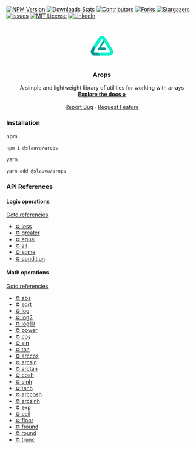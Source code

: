 [![NPM Version][npm-image]][npm-url]
[![Downloads Stats][npm-downloads]][npm-url]
[![Contributors][contributors-shield]][contributors-url]
[![Forks][forks-shield]][forks-url]
[![Stargazers][stars-shield]][stars-url]
[![Issues][issues-shield]][issues-url]
[![MIT License][license-shield]][license-url]
[![LinkedIn][linkedin-shield]][linkedin-url]

<!-- PROJECT LOGO -->
<br />
<div align="center">
  <a href="https://github.com/Slauva/arops">
    <img src="docs/logo.png" alt="Logo" width="80" height="80">
  </a>

  <h3 align="center">Arops</h3>

  <p align="center">
    A simple and lightweight library of utilities for working with arrays
    <br />
    <a href="https://github.com/Slauva/arops"><strong>Explore the docs »</strong></a>
    <br />
    <br />
    <a href="https://github.com/Slauva/arops/issues">Report Bug</a>
    ·
    <a href="https://github.com/Slauva/arops/issues">Request Feature</a>
  </p>
</div>

<!-- INSTALLATION -->

### Installation

npm

```bash
npm i @slauva/arops
```

yarn

```bash
yarn add @slauva/arops
```

<!-- Documentations -->

### API References

#### Logic operations

[Goto referencies](docs/logic.md)

- [:gear: less](#gear-less)
- [:gear: greater](#gear-greater)
- [:gear: equal](#gear-equal)
- [:gear: all](#gear-all)
- [:gear: some](#gear-some)
- [:gear: condition](#gear-condition)

#### Math operations

[Goto referencies](docs/maths.md)

- [:gear: abs](#gear-abs)
- [:gear: sqrt](#gear-sqrt)
- [:gear: log](#gear-log)
- [:gear: log2](#gear-log2)
- [:gear: log10](#gear-log10)
- [:gear: power](#gear-power)
- [:gear: cos](#gear-cos)
- [:gear: sin](#gear-sin)
- [:gear: tan](#gear-tan)
- [:gear: arccos](#gear-arccos)
- [:gear: arcsin](#gear-arcsin)
- [:gear: arctan](#gear-arctan)
- [:gear: cosh](#gear-cosh)
- [:gear: sinh](#gear-sinh)
- [:gear: tanh](#gear-tanh)
- [:gear: arccosh](#gear-arccosh)
- [:gear: arcsinh](#gear-arcsinh)
- [:gear: exp](#gear-exp)
- [:gear: ceil](#gear-ceil)
- [:gear: floor](#gear-floor)
- [:gear: fround](#gear-fround)
- [:gear: round](#gear-round)
- [:gear: trunc](#gear-trunc)

<!-- MARKDOWN LINKS & IMAGES -->
<!-- https://www.markdownguide.org/basic-syntax/#reference-style-links -->

[npm-image]: https://img.shields.io/npm/v/@slauva/arops.svg?style=for-the-badge
[npm-downloads]: https://img.shields.io/npm/dm/@slauva/arops.svg?style=for-the-badge
[npm-url]: https://www.npmjs.com/package/@slauva/arops
[contributors-shield]: https://img.shields.io/github/contributors/Slauva/arops.svg?style=for-the-badge
[contributors-url]: https://github.com/Slauva/arops/graphs/contributors
[forks-shield]: https://img.shields.io/github/forks/Slauva/arops.svg?style=for-the-badge
[forks-url]: https://github.com/Slauva/arops/forks
[stars-shield]: https://img.shields.io/github/stars/Slauva/arops.svg?style=for-the-badge
[stars-url]: https://github.com/Slauva/arops/stargazers
[issues-shield]: https://img.shields.io/github/issues/Slauva/arops.svg?style=for-the-badge
[issues-url]: https://github.com/Slauva/arops/issues
[license-shield]: https://img.shields.io/github/license/Slauva/arops.svg?style=for-the-badge
[license-url]: https://github.com/Slauva/arops/blob/main/LICENSE
[linkedin-shield]: https://img.shields.io/badge/-LinkedIn-black.svg?style=for-the-badge&logo=linkedin&colorB=555
[linkedin-url]: http://www.linkedin.com/in/viacheslav-koshman-182056247
